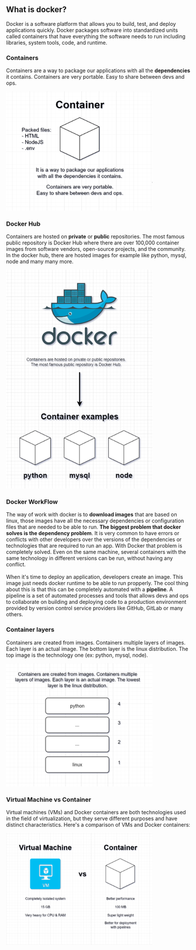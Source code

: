 ## What is docker?
Docker is a software platform that allows you to build, test, and deploy applications quickly. Docker packages software into standardized units called containers that have everything the software needs to run including libraries, system tools, code, and runtime.

### Containers
Containers are a way to package our applications with all the **dependencies** it contains. Containers are very portable. Easy to share between devs and ops.

<img src="https://raw.githubusercontent.com/ManelRosPuig/DockerCourse/main/introduction/Container.png" width=400 height=325>

### Docker Hub
Containers are hosted on **private** or **public** repositories. The most famous public repository is Docker Hub where there are over 100,000 container images from software vendors, open-source projects, and the community. In the docker hub, there are hosted images for example like python, mysql, node and many many more.

<img src="https://raw.githubusercontent.com/ManelRosPuig/DockerCourse/main/introduction/Docker%20hub.png" width=400 heigth=650>

### Docker WorkFlow
The way of work with docker is to **download images** that are based on linux, those images have all the necessary dependencies or configuration files that are needed to be able to run. **The biggest problem that docker solves is the dependency problem**. It is very common to have errors or conflicts with other developers over the versions of the dependencies or technologies that are required to run an app. With Docker that problem is completely solved. Even on the same machine, several containers with the same technology in different versions can be run, without having any conflict.
<br><br>
When it's time to deploy an application, developers create an image. This image just needs docker runtime to be able to run propperly. The
cool thing about this is that this can be completely automated with a **pipeline**. A pipeline is a set of automated processes and tools that allows
devs and ops to collaborate on building and deploying code to a production environment provided by version control service providers like GitHub, GitLab or many others.

### Container layers
Containers are created from images. Containers multiple layers of images. Each layer is an actual image. The bottom layer is the linux distribution. The top image is the technology one (ex: python, mysql, node).

<img src="https://raw.githubusercontent.com/ManelRosPuig/DockerCourse/main/introduction/Layers.png" width=400 heigth=650>

### Virtual Machine vs Container
Virtual machines (VMs) and Docker containers are both technologies used in the field of virtualization, but they serve different purposes and have distinct characteristics. Here's a comparison of VMs and Docker containers:

<img src="https://raw.githubusercontent.com/ManelRosPuig/DockerCourse/main/introduction/VMvsContainer.png" width=400 heigth=650>
